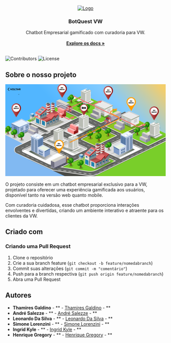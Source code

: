 <br/>
<p align="center">
  <a href="https://github.com/BotQuest-VW/BQVW">
    <img src="https://github.com/BotQuest-VW/BotQuestVW/blob/main/Homepage/img/botquest_icon.png?raw=true" alt="Logo" width="80" height="80">
  </a>

  <h3 align="center">BotQuest VW</h3>

  <p align="center">
     Chatbot Empresarial gamificado com curadoria para VW.
    <br/>
    <br/>
    <a href="https://github.com/BotQuest-VW/BQVW"><strong>Explore os docs »</strong></a>
    <br/>
    <br/>
  </p>
</p>

![Contributors](https://img.shields.io/github/contributors/BotQuest-VW/BQVW?color=dark-green) ![License](https://img.shields.io/github/license/BotQuest-VW/BQVW) 

## Sobre o nosso projeto

![Screen Shot](https://raw.githubusercontent.com/tamigld/tutorial/main/MAPA.png?token=GHSAT0AAAAAACDBT6NIML36FDRLJKAT3F2KZEUMRPQ)

O projeto consiste em um chatbot empresarial exclusivo para a VW, projetado para oferecer uma experiência gamificada aos usuários, disponível tanto na versão web quanto mobile. 

Com curadoria cuidadosa, esse chatbot proporciona interações envolventes e divertidas, criando um ambiente interativo e atraente para os clientes da VW.

## Criado com



### Criando uma Pull Request

1. Clone o repositório
2. Crie a sua branch feature (`git checkout -b feature/nomedabranch`)
3. Commit suas alterações (`git commit -m "comentário"`)
4. Push para a branch respectiva (`git push origin feature/nomedabranch`)
5. Abra uma Pull Request

## Autores

* **Thamires Galdino** - ** - [Thamires Galdino](https://github.com/tamigld) - **
* **André Salezze** - ** - [André Salezze](https://github.com/salezzeczerniak) - **
* **Leonardo Da Silva** - ** - [Leonardo Da Silva](https://github.com/Leonardocode23) - **
* **Simone Lorenzini** - ** - [Simone Lorenzini](https://github.com/SLorenziniLima) - **
* **Ingrid Kyle** - ** - [Ingrid Kyle](https://github.com/ingridkyle1) - **
* **Henrique Gregory** - ** - [Henrique Gregory](https://github.com/hennrique91) - **